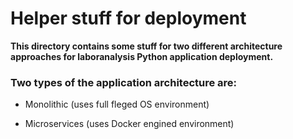 # Helper stuff for deployment
**This directory contains some stuff for two different architecture approaches for laboranalysis Python application deployment.**

### Two types of the application architecture are:

* Monolithic (uses full fleged OS environment)

* Microservices (uses Docker engined environment)
